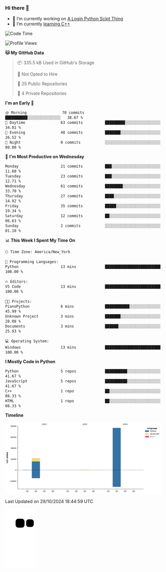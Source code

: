 ### Hi there 👋

<!--
**Iplay6432/Iplay6432** is a ✨ _special_ ✨ repository because its `README.md` (this file) appears on your GitHub profile.

Here are some ideas to get you started:

- 🔭 I’m currently working on ...
- 🌱 I’m currently learning ...
- 👯 I’m looking to collaborate on ...
- 🤔 I’m looking for help with ...
- 💬 Ask me about ...
- 📫 How to reach me: ...
- 😄 Pronouns: ...
- ⚡ Fun fact: ...
-->
- 🔭 I’m currently working on [A Login Python Scipt Thing](https://github.com/Iplay6432/Lugin-but-no-Pygame-)
- 🌱 I’m currently [learning C++](https://github.com/Iplay6432/LearningCpp)


<!--START_SECTION:waka-->
![Code Time](http://img.shields.io/badge/Code%20Time-90%20hrs%2014%20mins-blue)

![Profile Views](http://img.shields.io/badge/Profile%20Views-0-blue)

**🐱 My GitHub Data** 

> 📦 335.5 kB Used in GitHub's Storage 
 > 
> 🚫 Not Opted to Hire
 > 
> 📜 25 Public Repositories 
 > 
> 🔑 4 Private Repositories 
 > 
**I'm an Early 🐤** 

```text
🌞 Morning                70 commits          ██████████░░░░░░░░░░░░░░░   38.67 % 
🌆 Daytime                63 commits          █████████░░░░░░░░░░░░░░░░   34.81 % 
🌃 Evening                48 commits          ███████░░░░░░░░░░░░░░░░░░   26.52 % 
🌙 Night                  0 commits           ░░░░░░░░░░░░░░░░░░░░░░░░░   00.00 % 
```
📅 **I'm Most Productive on Wednesday** 

```text
Monday                   21 commits          ███░░░░░░░░░░░░░░░░░░░░░░   11.60 % 
Tuesday                  23 commits          ███░░░░░░░░░░░░░░░░░░░░░░   12.71 % 
Wednesday                61 commits          ████████░░░░░░░░░░░░░░░░░   33.70 % 
Thursday                 27 commits          ████░░░░░░░░░░░░░░░░░░░░░   14.92 % 
Friday                   35 commits          █████░░░░░░░░░░░░░░░░░░░░   19.34 % 
Saturday                 12 commits          ██░░░░░░░░░░░░░░░░░░░░░░░   06.63 % 
Sunday                   2 commits           ░░░░░░░░░░░░░░░░░░░░░░░░░   01.10 % 
```


📊 **This Week I Spent My Time On** 

```text
🕑︎ Time Zone: America/New_York

💬 Programming Languages: 
Python                   13 mins             █████████████████████████   100.00 % 

🔥 Editors: 
VS Code                  13 mins             █████████████████████████   100.00 % 

🐱‍💻 Projects: 
PianoPython              6 mins              ███████████░░░░░░░░░░░░░░   45.99 % 
Unknown Project          3 mins              ███████░░░░░░░░░░░░░░░░░░   28.08 % 
Documents                3 mins              ██████░░░░░░░░░░░░░░░░░░░   25.93 % 

💻 Operating System: 
Windows                  13 mins             █████████████████████████   100.00 % 
```

**I Mostly Code in Python** 

```text
Python                   5 repos             ██████████░░░░░░░░░░░░░░░   41.67 % 
JavaScript               5 repos             ██████████░░░░░░░░░░░░░░░   41.67 % 
C++                      1 repo              ██░░░░░░░░░░░░░░░░░░░░░░░   08.33 % 
HTML                     1 repo              ██░░░░░░░░░░░░░░░░░░░░░░░   08.33 % 
```



**Timeline**

![Lines of Code chart](https://raw.githubusercontent.com/Iplay6432/Iplay6432/main/assets/bar_graph.png)


 Last Updated on 29/10/2024 18:44:59 UTC
<!--END_SECTION:waka-->

![snake](https://raw.githubusercontent.com/Iplay6432/Iplay6432/output/github-contribution-grid-snake.svg)

